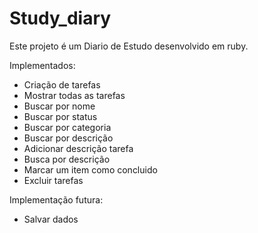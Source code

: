 # Study_diary

Este projeto é um Diario de Estudo desenvolvido em ruby.

Implementados:
- Criação de tarefas
- Mostrar todas as tarefas
- Buscar por nome
- Buscar por status
- Buscar por categoria
- Buscar por descrição
- Adicionar descrição tarefa 
- Busca por descrição
- Marcar um item como concluido
- Excluir tarefas

Implementação futura:
- Salvar dados 

